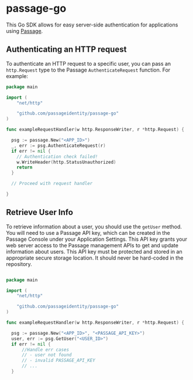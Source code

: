 # passage-go

This Go SDK allows for easy server-side authentication for applications using [Passage](https://passage.id).

## Authenticating an HTTP request

To authenticate an HTTP request to a specific user, you can pass an `http.Request` type to the Passage `AuthenticateRequest` function. For example:

```go
package main

import (
	"net/http"

	"github.com/passageidentity/passage-go"
)

func exampleRequestHandler(w http.ResponseWriter, r *http.Request) {

  psg := passage.New("<APP_ID>")
  _, err := psg.AuthenticateRequest(r)
  if err != nil {
    // Authentication check failed!
    w.WriteHeader(http.StatusUnauthorized)
    return
  }

  // Proceed with request handler

}
```
## Retrieve User Info
To retrieve information about a user, you should use the `getUser` method. You will need to use a Passage API key, which can be created in the Passage Console under your Application Settings. This API key grants your web server access to the Passage management APIs to get and update information about users.
This API key must be protected and stored in an appropriate secure storage location. It should never be hard-coded in the repository.

```go 

package main

import (
	"net/http"

	"github.com/passageidentity/passage-go"
)

func exampleRequestHandler(w http.ResponseWriter, r *http.Request) {

  psg := passage.New("<APP_ID>", "<PASSAGE_API_KEY>")
  user, err := psg.GetUser("<USER_ID>") 
  if err != nil {
      //Handle err cases
      // - user not found
      // - invalid PASSAGE_API_KEY
      // ...
  }
```